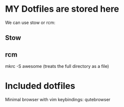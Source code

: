 # MY Dotfiles are stored here

We can use stow or rcm:


## Stow



## rcm
mkrc -S awesome
(treats the full directory as a file)

# Included dotfiles

Minimal browser with vim keybindings: qutebrowser
